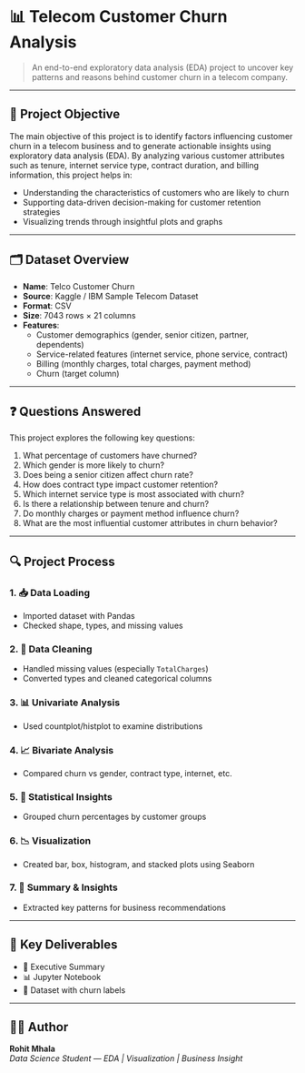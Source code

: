 
# 📊 Telecom Customer Churn Analysis

> An end-to-end exploratory data analysis (EDA) project to uncover key patterns and reasons behind customer churn in a telecom company.

---

## 📌 Project Objective

The main objective of this project is to identify factors influencing customer churn in a telecom business and to generate actionable insights using exploratory data analysis (EDA). By analyzing various customer attributes such as tenure, internet service type, contract duration, and billing information, this project helps in:

- Understanding the characteristics of customers who are likely to churn  
- Supporting data-driven decision-making for customer retention strategies  
- Visualizing trends through insightful plots and graphs

---

## 🗂 Dataset Overview

- **Name**: Telco Customer Churn  
- **Source**: Kaggle / IBM Sample Telecom Dataset  
- **Format**: CSV  
- **Size**: 7043 rows × 21 columns  
- **Features**:
  - Customer demographics (gender, senior citizen, partner, dependents)  
  - Service-related features (internet service, phone service, contract)  
  - Billing (monthly charges, total charges, payment method)  
  - Churn (target column)

---

## ❓ Questions Answered

This project explores the following key questions:

1. What percentage of customers have churned?  
2. Which gender is more likely to churn?  
3. Does being a senior citizen affect churn rate?  
4. How does contract type impact customer retention?  
5. Which internet service type is most associated with churn?  
6. Is there a relationship between tenure and churn?  
7. Do monthly charges or payment method influence churn?  
8. What are the most influential customer attributes in churn behavior?

---

## 🔍 Project Process

### 1. 📥 Data Loading
- Imported dataset with Pandas
- Checked shape, types, and missing values

### 2. 🧹 Data Cleaning
- Handled missing values (especially `TotalCharges`)
- Converted types and cleaned categorical columns

### 3. 📊 Univariate Analysis
- Used countplot/histplot to examine distributions

### 4. 📈 Bivariate Analysis
- Compared churn vs gender, contract type, internet, etc.

### 5. 🧠 Statistical Insights
- Grouped churn percentages by customer groups

### 6. 📉 Visualization
- Created bar, box, histogram, and stacked plots using Seaborn

### 7. 🧾 Summary & Insights
- Extracted key patterns for business recommendations

---

## 🔗 Key Deliverables

- 📘 Executive Summary  
- 📊 Jupyter Notebook  
- 📁 Dataset with churn labels

---

## 👨‍🎓 Author

**Rohit Mhala**  
*Data Science Student — EDA | Visualization | Business Insight*

